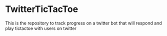 # TwitterTicTacToe
This is the repository to track progress on a twitter bot that will respond and play tictactoe with users on twitter
